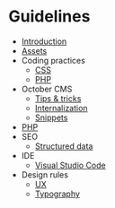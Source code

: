 # Guidelines

* [Introduction](README.md)
* [Assets](assets/README.md)
* Coding practices
    * [CSS](coding-practices/css.md)
    * [PHP](coding-practices/php.md)
* October CMS
    * [Tips & tricks](october-cms/README.md)
    * [Internalization](october-cms/l18n.md)
    * [Snippets](october-cms/snippets.md)
* [PHP](php/README.md)
* SEO
    * [Structured data](seo/structured-data.md)
* IDE
    * [Visual Studio Code](tools/visual-studio-tips.md)
* Design rules
    * [UX](design-rules/ux.md)
    * [Typography](design-rules/typography.md)